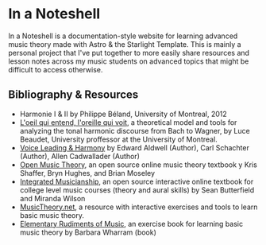 # In a Noteshell

In a Noteshell is a documentation-style website for learning advanced music theory made with Astro & the Starlight Template.  This is mainly a personal project that I've put together to more easily share resources and lesson notes across my music students on advanced topics that might be difficult to access otherwise.

## Bibliography & Resources

- Harmonie I & II by Philippe Béland, University of Montreal, 2012
- [L'oeil qui entend, l'oreille qui voit](https://bw.musique.umontreal.ca/), a theoretical model and tools for analyzing the tonal harmonic discourse from Bach to Wagner, by Luce Beaudet, University proffessor at the University of Montreal.
- [Voice Leading & Harmony](https://www.amazon.com/Harmony-Voice-Leading-Edward-Aldwell/dp/0495189758) by Edward Aldwell (Author), Carl Schachter (Author), Allen Cadwallader (Author)
- [Open Music Theory](https://openmusictheory.github.io/), an open source online music theory textbook y Kris Shaffer, Bryn Hughes, and Brian Moseley
- [Integrated Musicianship](https://intmus.github.io/), an open source interactive online textbook for college level music courses (theory and aural skills) by Sean Butterfield and Miranda Wilson
- [MusicTheory.net](https://www.musictheory.net/), a resource with interactive exercises and tools to learn basic music theory.
- [Elementary Rudiments of Music](https://www.amazon.com/Elementary-Rudiments-Music-Barbara-Wharram/dp/0887970044), an exercise book for learning basic music theory by Barbara Wharram (book)

